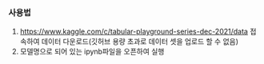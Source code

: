 ### 사용법

1. https://www.kaggle.com/c/tabular-playground-series-dec-2021/data 접속하여 데이터 다운로드(깃허브 용량 초과로 데이터 셋을 업로드 할 수 없음)
2. 모델명으로 되어 있는  ipynb파일을 오픈하여 실행
